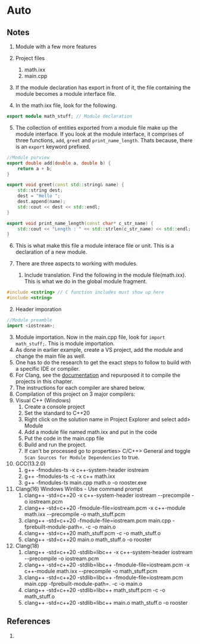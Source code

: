 # Auto

## Notes

1. Module with a few more features
2. Project files
   1. math.ixx
   2. main.cpp

3. If the module declaration has export in front of it, the file containing the module becomes a module interface file.
4. In the math.ixx file, look for the following.

```cpp
export module math_stuff; // Module declaration
```

5. The collection of entities exported from a module file make up the module interface. If you look at the module interface, it comprises of three functions, `add`, `greet` and `print_name_length`. Thats because, there is an `export` keyword prefixed. 

```cpp
//Module purview
export double add(double a, double b) {
	return a + b;
}

export void greet(const std::string& name) {
	std::string dest;
	dest = "Hello ";
	dest.append(name);
	std::cout << dest << std::endl;
}

export void print_name_length(const char* c_str_name) {
	std::cout << "Length : " << std::strlen(c_str_name) << std::endl;
}
```

6. This is what make this file a module interace file or unit. This is a declaration of a new module. 

7. There are three aspects to working with modules.
   1. Include translation. Find the following in the module file(math.ixx). This is what we do in the global module fragment. 
```cpp
#include <cstring> // C function includes must show up here
#include <string>
```
   2. Header imporation
```cpp
//Module preamble
import <iostream>;
```
   3. Module importation. Now in the main.cpp file, look for `import math_stuff;`. This is module importation.
8. As done in earlier example, create a VS project, add the module and change the main file as well.
9. One has to do the research to get the exact steps to follow to build with a specific IDE or compiler.
10. For Clang, see the [documentation](https://clang.llvm.org/docs/StandardCPlusPlusModules.html) and repurposed it to compile the projects in this chapter.
11.  The instructions for each compiler are shared below.
12.  Compilation of this project on 3 major compilers:
   1. Visual C++ (Windows)
      1. Create a console project
      2. Set the standard to C++20
      3. Right click on the solution name in Project Explorer and select add> Module
      4. Add a module file named math.ixx and put in the code
      5. Put the code in the main.cpp file
      6. Build and run the project.
      7. If <iostream> can't be processed go to properties> C/C++> General and toggle `Scan Sources for Module Dependencies` to true.
   2. GCC(13.2.0)
      1. g++ -fmodules-ts -x c++-system-header iostream
      2. g++ -fmodules-ts -c -x c++ math.ixx
      3. g++ -fmodules-ts main.cpp math.o -o rooster.exe
   3. Clang(16) Windows Winlibs - Use command prompt
      1. clang++ -std=c++20 -x c++-system-header iostream --precompile -o iostream.pcm
      2. clang++ -std=c++20 -fmodule-file=iostream.pcm -x c++-module math.ixx --precompile -o math_stuff.pcm
      3. clang++ -std=c++20 -fmodule-file=iostream.pcm main.cpp -fprebuilt-module-path=. -c -o main.o
      4. clang++ -std=c++20 math_stuff.pcm -c -o math_stuff.o
      5. clang++ -std=c++20 main.o math_stuff.o -o rooster
   4. Clang(18)
      1. clang++ -std=c++20 -stdlib=libc++ -x c++-system-header iostream --precompile -o iostream.pcm
      2. clang++ -std=c++20 -stdlib=libc++ -fmodule-file=iostream.pcm -x c++-module math.ixx --precompile -o math_stuff.pcm
      3. clang++ -std=c++20 -stdlib=libc++ -fmodule-file=iostream.pcm main.cpp -fprebuilt-module-path=. -c -o main.o
      4. clang++ -std=c++20 -stdlib=libc++ math_stuff.pcm -c -o math_stuff.o
      5. clang++ -std=c++20 -stdlib=libc++ main.o math_stuff.o -o rooster

## References

1. 

